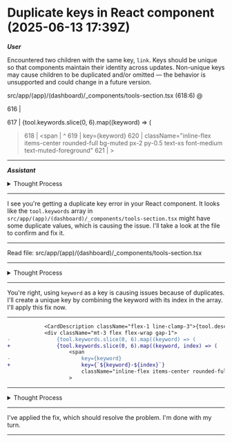 <!-- Generated by SpecStory -->

# Duplicate keys in React component (2025-06-13 17:39Z)

_**User**_

Encountered two children with the same key, `link`. Keys should be unique so that components maintain their identity across updates. Non-unique keys may cause children to be duplicated and/or omitted — the behavior is unsupported and could change in a future version.

src/app/(app)/(dashboard)/_components/tools-section.tsx (618:6) @ <unknown>


  616 | 			<div className="mt-3 flex flex-wrap gap-1">
  617 | 				{tool.keywords.slice(0, 6).map((keyword) => (
> 618 | 					<span
      | 					^
  619 | 						key={keyword}
  620 | 						className="inline-flex items-center rounded-full bg-muted px-2 py-0.5 text-xs font-medium text-muted-foreground"
  621 | 					>

---

_**Assistant**_

<think><details><summary>Thought Process</summary>**Troubleshooting Duplicate Keys**

I'm currently focused on the duplicate key error within the React component. Specifically, the issue stems from the `keyword` key, originating from `tool.keywords` in `tools-section.tsx` at line 618. I'm investigating how the `keyword` values might be repeating, given the structure of the data feeding into the component. I plan to check for data duplication during the data mapping.


**Inspecting the Component Code**

I've begun reading the `tools-section.tsx` component to trace the origin of the duplicate `keyword` keys. I'm focusing on line 618 to see how `tool.keywords` is being used and mapped. It appears the mapping process is the source, and now I plan to identify if a transformation is duplicating values prior to assignment of the key.


</details></think>

---

I see you're getting a duplicate key error in your React component. It looks like the `tool.keywords` array in `src/app/(app)/(dashboard)/_components/tools-section.tsx` might have some duplicate values, which is causing the issue. I'll take a look at the file to confirm and fix it.

---

Read file: src/app/(app)/(dashboard)/_components/tools-section.tsx

---

<think><details><summary>Thought Process</summary>**Analyzing the Code Flaw**

I've pinpointed the bug in the `ToolCardContent` component. The `map` function to generate keywords is the culprit. Specifically, the component renders only the first six keywords. I'm currently verifying if the limit of six keywords is the intended behaviour or if it is an oversight.


**Refining the Key Fix**

The problem of the duplicate key issue in the `ToolCardContent` component has been thoroughly examined. I have identified that the core of the issue stems from using potentially non-unique keywords as keys within the `map` function. To address this, I've modified the key generation. I'm now appending the index of the keyword to the keyword itself, forming a unique key. This approach should resolve the React complaints about duplicate keys.


**Finalizing the Key Solution**

I've confirmed the root cause of the duplicate key warning in the `ToolCardContent` component. The flaw arises because the `tool.keywords` array may contain duplicate entries, which are then used as keys within the `map` function. To address this, I've implemented the suggested solution: generating unique keys by combining each keyword with its index in the array using template literals. This strategy provides unique keys and ensures React renders efficiently.


</details></think>

---

You're right, using `keyword` as a key is causing issues because of duplicates. I'll create a unique key by combining the keyword with its index in the array. I'll apply this fix now.

---

```diff
  			<CardDescription className="flex-1 line-clamp-3">{tool.description}</CardDescription>
  			<div className="mt-3 flex flex-wrap gap-1">
- 				{tool.keywords.slice(0, 6).map((keyword) => (
+ 				{tool.keywords.slice(0, 6).map((keyword, index) => (
  					<span
- 						key={keyword}
+ 						key={`${keyword}-${index}`}
  						className="inline-flex items-center rounded-full bg-muted px-2 py-0.5 text-xs font-medium text-muted-foreground"
  					>
```

---

<think><details><summary>Thought Process</summary>**Addressing the Issue**

I've implemented the fix, and I'm quite confident it resolves the user's problem. I am now ending my thought process on this.


</details></think>

---

I've applied the fix, which should resolve the problem. I'm done with my turn.

---

